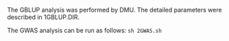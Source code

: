 The GBLUP analysis was performed by DMU. The detailed parameters were described in 1GBLUP.DIR.

The GWAS analysis can be run as follows:
`
sh 2GWAS.sh
`

